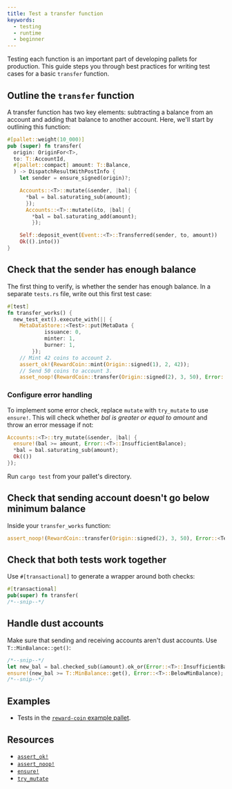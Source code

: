 ```yaml
---
title: Test a transfer function
keywords:
  - testing
  - runtime
  - beginner
---
```


Testing each function is an important part of developing pallets for production.
This guide steps you through best practices for writing test cases for a basic `transfer` function.

## Outline the `transfer` function

A transfer function has two key elements: subtracting a balance from an account and adding that
balance to another account.
Here, we'll start by outlining this function:

```rust
#[pallet::weight(10_000)]
pub (super) fn transfer(
  origin: OriginFor<T>,
  to: T::AccountId,
  #[pallet::compact] amount: T::Balance,
  ) -> DispatchResultWithPostInfo {
    let sender = ensure_signed(origin)?;

    Accounts::<T>::mutate(&sender, |bal| {
      *bal = bal.saturating_sub(amount);
      });
      Accounts::<T>::mutate(&to, |bal| {
        *bal = bal.saturating_add(amount);
        });

    Self::deposit_event(Event::<T>::Transferred(sender, to, amount))
    Ok(().into())
}
```

## Check that the sender has enough balance

The first thing to verify, is whether the sender has enough balance.
In a separate `tests.rs` file, write out this first test case:

```rust
#[test]
fn transfer_works() {
  new_test_ext().execute_with(|| {
    MetaDataStore::<Test>::put(MetaData {
			issuance: 0,
			minter: 1,
			burner: 1,
		});
    // Mint 42 coins to account 2.
    assert_ok!(RewardCoin::mint(Origin::signed(1), 2, 42));
    // Send 50 coins to account 3.
    asset_noop!(RewardCoin::transfer(Origin::signed(2), 3, 50), Error::<T>::InsufficientBalance);
```

### Configure error handling

To implement some error check, replace `mutate` with `try_mutate` to use `ensure!`.
This will check whether _bal is greater or equal to amount_ and throw an error message if not:

```rust
Accounts::<T>::try_mutate(&sender, |bal| {
  ensure!(bal >= amount, Error::<T>::InsufficientBalance);
  *bal = bal.saturating_sub(amount);
  Ok(())
});
```

Run `cargo test` from your pallet's directory.

## Check that sending account doesn't go below minimum balance

Inside your `transfer_works` function:

```rust
assert_noop!(RewardCoin::transfer(Origin::signed(2), 3, 50), Error::<Test>::InsufficientBalance);
```

## Check that both tests work together

Use `#[transactional]` to generate a wrapper around both checks:

```rust
#[transactional]
pub(super) fn transfer(
/*--snip--*/
```

## Handle dust accounts

Make sure that sending and receiving accounts aren't dust accounts. Use `T::MinBalance::get()`:

```rust
/*--snip--*/
let new_bal = bal.checked_sub(&amount).ok_or(Error::<T>::InsufficientBalance)?;
ensure!(new_bal >= T::MinBalance::get(), Error::<T>::BelowMinBalance);
/*--snip--*/
```

## Examples

- Tests in the [`reward-coin` example pallet](https://github.com/substrate-developer-hub/substrate-how-to-guides/blob/main/example-code/template-node/pallets/reward-coin/src/tests.rs).

## Resources

- [`assert_ok!`](/rustdocs/latest/frame_support/macro.assert_ok.html)
- [`assert_noop!`](/rustdocs/latest/frame_support/macro.assert_noop.html)
- [`ensure!`](/rustdocs/latest/frame_support/macro.ensure.html)
- [`try_mutate`](/rustdocs/latest/frame_support/storage/trait.StorageMap.html#tymethod.try_mutate)
